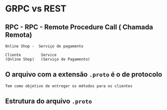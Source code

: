# GRPC vs REST

## RPC - RPC - Remote Procedure Call ( Chamada Remota)
````
Online Shop -  Serviço de pagamento

Cliente         Service
(Online Shop)   (Serviço de Pagamento)

````
## O arquivo com a extensão ```.proto``` é o de protocolo

````
Tem como objetivo de entregar os métodos para os clientes 
````

## Estrutura do arquivo ```.proto```